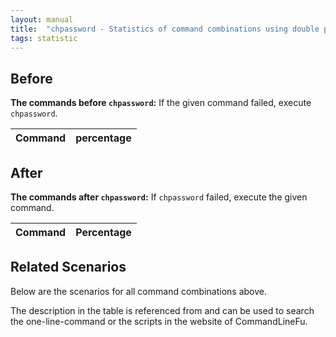 ```yaml
---
layout: manual
title:  "chpassword - Statistics of command combinations using double pipe"
tags: statistic
---
```


## Before

__The commands before `chpassword`:__ If the given command failed, execute `chpassword`.

| Command | percentage |
|--------|--------|



## After

__The commands after `chpassword`:__ If `chpassword` failed, execute the given command.

| Command | Percentage | 
|-------|--------|



## Related Scenarios

Below are the scenarios for all command combinations above.

The description in the table is referenced from and can be used to search the one-line-command or the scripts in the website of CommandLineFu.




